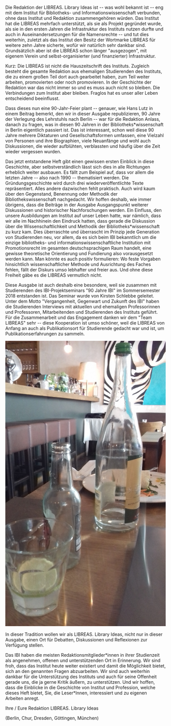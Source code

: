 Die Redaktion der LIBREAS. Library Ideas ist -- was wohl bekannt ist --
eng mit dem Institut für Bibliotheks- und Informationswissenschaft
verbunden, ohne dass Institut und Redaktion zusammengehören würden. Das
Institut hat die LIBREAS mehrfach unterstützt, als sie als Projekt
gegründet wurde, als sie in den ersten Jahren die Infrastruktur des
Instituts nutzen durfte und auch in Auseinandersetzungen für die
Namensrechte -- und tut dies weiterhin, zuletzt als das Institut den
Besitz der Wortmarke LIBREAS für weitere zehn Jahre sicherte, wofür wir
natürlich sehr dankbar sind. Grundsätzlich aber ist die LIBREAS schon
länger "ausgezogen", mit eigenem Verein und selbst-organisierter (und
finanzierter) Infrastruktur.

Kurz: Die LIBREAS ist nicht die Hauszeitschrift des Instituts. Zugleich
besteht die gesamte Redaktion aus ehemaligen Studierenden des Instituts,
die zu einem großen Teil dort auch gearbeitet haben, zum Teil weiter
arbeiten, promovierten oder noch promovieren. In der Geschichte der
Redaktion war das nicht immer so und es muss auch nicht so bleiben. Die
Verbindungen zum Institut aber bleiben. Fraglos hat es unser aller Leben
entscheidend beeinflusst.

Dass dieses nun eine 90-Jahr-Feier plant -- genauer, wie Hans Lutz in
einem Beitrag bemerkt, den wir in dieser Ausgabe republizieren, 90 Jahre
der Verlegung des Lehrstuhls nach Berlin -- war für die Redaktion
Anlass, danach zu fragen, was in diesen 90 Jahren in der
Bibliotheks\*wissenschaft in Berlin eigentlich passiert ist. Das ist
interessant, schon weil diese 90 Jahre mehrere Diktaturen und
Gesellschaftsformen umfassen, eine Vielzahl von Personen und ihre
Biographien, viele Neuanfänge und wohl auch Diskussionen, die wieder
aufblühten, verblassten und häufig über die Zeit wieder vergessen
wurden.

Das jetzt entstandene Heft gibt einen gewissen ersten Einblick in diese
Geschichte, aber selbstverständlich lässt sich dies in alle Richtungen
erheblich weiter ausbauen. Es fällt zum Beispiel auf, dass vor allem die
letzten Jahre -- also nach 1990 -- thematisiert werden. Die
Gründungsgeschichte wird durch drei wiederveröffentlichte Texte
repräsentiert. Alles andere dazwischen fehlt praktisch. Auch wird kaum
über den Gegenstand, Benennung oder Methodik der Bibliothekswissenschaft
nachgedacht. Wir hoffen deshalb, wie immer übrigens, dass die Beiträge
in der Ausgabe Ausgangspunkt weiterer Diskussionen und historischer
Nachforschungen werden. Ein Einfluss, den unsere Ausbildungen am
Institut auf unser Leben hatte, war nämlich, dass wir alle im Nachhinein
den Eindruck hatten, dass gerade die Diskussion über die
Wissenschaftlichkeit und Methodik der Bibliotheks\*wissenschaft zu kurz
kam. Dies überraschte und überrascht im Prinzip jede Generation von
Studierenden neu, vor allem, da es sich beim IBI bekanntlich um die
einzige bibliotheks- und informationswissenschaftliche Institution mit
Promotionsrecht im gesamten deutschsprachigen Raum handelt, eine gewisse
theoretische Orientierung und Fundierung also vorausgesetzt werden kann.
Man könnte es auch positiv formulieren: Wo feste Vorgaben hinsichtlich
wissenschaftlicher Methode und Ausrichtung des Faches fehlen, fällt der
Diskurs umso lebhafter und freier aus. Und ohne diese Freiheit gäbe es
die LIBREAS vermutlich nicht.

Diese Ausgabe ist auch deshalb eine besondere, weil sie zusammen mit
Studierenden des IBI-Projektseminars "90 Jahre IBI" im Sommersemester
2018 entstanden ist. Das Seminar wurde von Kirsten Schlebbe geleitet.
Unter dem Motto "Vergangenheit, Gegenwart und Zukunft des IBI" haben die
Studierenden Interviews mit aktuellen und ehemaligen Professorinnen und
Professoren, Mitarbeitenden und Studierenden des Instituts geführt. Für
die Zusammenarbeit und das Engagement danken wir dem "Team LIBREAS" sehr
-- diese Kooperation ist umso schöner, weil die LIBREAS von Anfang an
auch als Publikationsort für Studierende gedacht war und ist, um
Publikationserfahrungen zu sammeln.

![Redaktionsorte XIII. Berlin-Friedrichshain, während der Hitzewelle 2018.](image.jpg)

In dieser Tradition wollen wir als LIBREAS. Library Ideas, nicht nur in
dieser Ausgabe, einen Ort für Debatten, Diskussionen und Reflexionen zur
Verfügung stellen.

Das IBI haben die meisten Redaktionsmitglieder\*innen in ihrer
Studienzeit als angenehmen, offenen und unterstützenden Ort in
Erinnerung. Wir sind froh, dass das Institut heute weiter existiert und
damit die Möglichkeit bietet, sich an den genannten Fragen abzuarbeiten.
Wir sind auch weiterhin dankbar für die Unterstützung des Instituts und
auch für seine Offenheit gerade uns, die ja gerne Kritik äußern, zu
unterstützen. Und wir hoffen, dass die Einblicke in die Geschichte von
Institut und Profession, welche dieses Heft bietet, Sie, die
Leser\*Innen, interessiert und zu eigenen Arbeiten anregt.

Ihre / Eure Redaktion LIBREAS. Library Ideas

(Berlin, Chur, Dresden, Göttingen, München)
